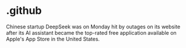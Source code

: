 # .github
Chinese startup DeepSeek was on Monday hit by outages on its website after its AI assistant became the top-rated free application available on Apple's App Store in the United States.
